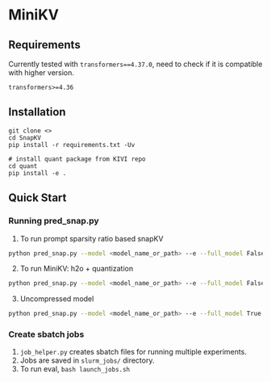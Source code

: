 # MiniKV
## Requirements
Currently tested with `transformers==4.37.0`, need to check if it is compatible with higher version.
```
transformers>=4.36
```
## Installation
```
git clone <>
cd SnapKV
pip install -r requirements.txt -Uv

# install quant package from KIVI repo
cd quant
pip install -e .
```
## Quick Start
### Running pred_snap.py
1. To run prompt sparsity ratio based snapKV
```bash
python pred_snap.py --model <model_name_or_path> --e --full_model False --use_snap True --prompt_sparsity_ratio 0.4 --quant_bits 16
```

2. To run MiniKV: h2o + quantization
```bash
python pred_snap.py --model <model_name_or_path> --e --full_model False --use_snap False --heavy_ratio 0.2 --recent_ratio 0.2 --use_eviction_flash False/True --quant_bits 2 --group_size 16 --residual_length 128
```

3. Uncompressed model
```bash
python pred_snap.py --model <model_name_or_path> --e --full_model True
```

### Create sbatch jobs
1. `job_helper.py` creates sbatch files for running multiple experiments.
2. Jobs are saved in `slurm_jobs/` directory.
3. To run eval, ```bash launch_jobs.sh```
